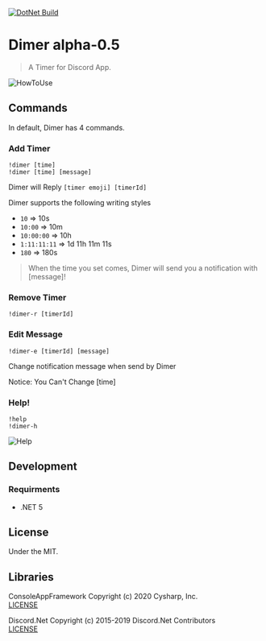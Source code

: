 [![DotNet Build](https://github.com/AntiquePendulum/Dimer/actions/workflows/debug-build.yml/badge.svg)](https://github.com/AntiquePendulum/Dimer/actions/workflows/debug-build.yml)

# Dimer alpha-0.5
> A Timer for Discord App.

![HowToUse](https://user-images.githubusercontent.com/39259186/128027793-8137f8c4-9733-4efe-a35e-89bdd9a8ae2d.gif)

## Commands
In default, Dimer has 4 commands.

### Add Timer
```
!dimer [time]
!dimer [time] [message]
```

Dimer will Reply `[timer emoji] [timerId]`

Dimer supports the following writing styles
* `10`  => 10s
* `10:00` => 10m
* `10:00:00` => 10h
* `1:11:11:11` => 1d 11h 11m 11s
* `180` => 180s

>When the time you set comes, Dimer will send you a notification with [message]!

### Remove Timer

```
!dimer-r [timerId]
```

### Edit Message

```
!dimer-e [timerId] [message]
```

Change notification message when send by Dimer

Notice: You Can't Change [time]

### Help!

```
!help
!dimer-h
```
![Help](https://user-images.githubusercontent.com/39259186/128179850-8e3fee03-c13c-47da-8c5c-0d7ef0d49a49.png)

## Development
### Requirments
* .NET 5

## License
Under the MIT.

## Libraries
ConsoleAppFramework Copyright (c) 2020 Cysharp, Inc.  
[LICENSE](https://github.com/Cysharp/ConsoleAppFramework/blob/master/LICENSE)

Discord.Net Copyright (c) 2015-2019 Discord.Net Contributors  
[LICENSE](https://github.com/discord-net/Discord.Net/blob/dev/LICENSE)  
